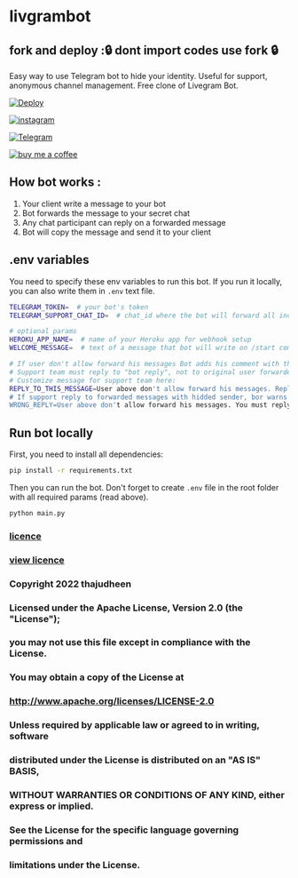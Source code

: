 # livgrambot

## fork and deploy :🔒 dont import codes use fork 🔒


Easy way to use Telegram bot to hide your identity. Useful for support, anonymous channel management. Free clone of Livegram Bot. 

[![Deploy](https://www.herokucdn.com/deploy/button.svg)](https://heroku.com/deploy)

[![instagram](https://img.shields.io/badge/-instagram-181717?style=for-the-badge&logo=Instagram&logoColor=red)](https://instagram.com/_.thaju____)

[![Telegram](https://img.shields.io/badge/Telegram-2CA5E0?style=for-the-badge&logo=telegram&logoColor=white)](https://t.me/armiy_v)

[![buy me a coffee](https://img.shields.io/badge/buymeacofee-2CA5E0?style=for-the-badge&logo=buymeacoffee&logoColor=yellow)](https://buymeacoffee.com/thaju)

## How bot works :



1. Your client write a message to your bot
2. Bot forwards the message to your secret chat
3. Any chat participant can reply on a forwarded message
4. Bot will copy the message and send it to your client

## .env variables

You need to specify these env variables to run this bot. If you run it locally, you can also write them in `.env` text file.

``` bash
TELEGRAM_TOKEN=  # your bot's token
TELEGRAM_SUPPORT_CHAT_ID=  # chat_id where the bot will forward all incoming messages

# optional params
HEROKU_APP_NAME=  # name of your Heroku app for webhook setup
WELCOME_MESSAGE=  # text of a message that bot will write on /start command

# If user don't allow forward his messages Bot adds his comment with thue user_id to reply
# Support team must reply to "bot reply", not to original user forwarded message
# Customize message for support team here:
REPLY_TO_THIS_MESSAGE=User above don't allow forward his messages. Reply to this message.
# If support reply to forwarded messages with hidded sender, bor warns with next error:
WRONG_REPLY=User above don't allow forward his messages. You must reply to bot reply under user forwarded message.

```

## Run bot locally

First, you need to install all dependencies:

```bash
pip install -r requirements.txt
```

Then you can run the bot. Don't forget to create `.env` file in the root folder with all required params (read above).

``` bash
python main.py
```
### [licence](http://www.apache.org/licenses/LICENSE-2.0)
### [view licence](https://github.com/Thajudecodes/livgrambot/blob/464bf4d3fc487378315b3d0772e171a56d21da9c/LICENSE)

### Copyright  2022  thajudheen

 ### Licensed under the Apache License, Version 2.0 (the "License");

###   you may not use this file except in compliance with the License.

###   You may obtain a copy of the License at

  ###     http://www.apache.org/licenses/LICENSE-2.0

 ###  Unless required by applicable law or agreed to in writing, software

 ###  distributed under the License is distributed on an "AS IS" BASIS,

 ###  WITHOUT WARRANTIES OR CONDITIONS OF ANY KIND, either express or implied.

  ### See the License for the specific language governing permissions and

 ###  limitations under the License. 
 
